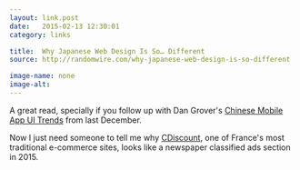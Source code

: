 ```yaml
---
layout: link.post
date:   2015-02-13 12:30:01
category: links

title:  Why Japanese Web Design Is So… Different
source: http://randomwire.com/why-japanese-web-design-is-so-different

image-name: none 
image-alt:
---
```


A great read, specially if you follow up with Dan Grover's [Chinese Mobile App UI Trends](http://dangrover.com/blog/2014/12/01/chinese-mobile-app-ui-trends.html) from last December.

Now I just need someone to tell me why [CDiscount](http://www.cdiscount.com/), one of France's most traditional e-commerce sites, looks like a newspaper classified ads section in 2015.

